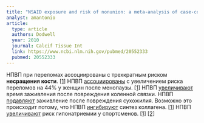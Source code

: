 ```yaml
---
title: "NSAID exposure and risk of nonunion: a meta-analysis of case-control and cohort studies"
analyst: amantonio
article:
  type: article
  authors: Dodwell
  year: 2010
  journal: Calcif Tissue Int
  link: https://www.ncbi.nlm.nih.gov/pubmed/20552333
  pubmed: 20552333
---
```


НПВП при переломах ассоциированы с трехкратным риском **несращения кости**. [[1]](https://www.ncbi.nlm.nih.gov/pubmed/16314720)
НПВП [ассоциированы](https://www.ncbi.nlm.nih.gov/pubmed/21710339) с увеличением риска переломов на 44% у женщин после менопаузы. [[1]](https://www.ncbi.nlm.nih.gov/pubmed/16927048)
НПВП [увеличивают](https://www.ncbi.nlm.nih.gov/pubmed/16476921) время заживления после повреждения коленной связки.
НПВП [подавляют](https://www.ncbi.nlm.nih.gov/pubmed/16210573) заживление после повреждения сухожилия. Возможно это происходит потому, что НПВП [ингибируют](https://www.ncbi.nlm.nih.gov/pubmed/21030675) синтез коллагена. [[1]](https://www.ncbi.nlm.nih.gov/pubmed/17452512)
НПВП [увеличивают](https://www.ncbi.nlm.nih.gov/pubmed/16679974) риск гипонатриемии у спортсменов. [[1]](https://www.ncbi.nlm.nih.gov/pubmed/11399389) [[2]](https://www.ncbi.nlm.nih.gov/pmc/articles/PMC3641448)
